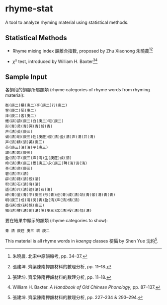 # rhyme-stat

A tool to analyze rhyming material using statistical methods.

## Statistical Methods

- Rhyme mixing index 韻離合指數, proposed by Zhu Xiaonong 朱曉農[^1][^2]

- *χ*² test, introduced by William H. Baxter[^2][^3]

## Sample Input

各韻段的韻腳所屬韻類 (rhyme categories of rhyme words from rhyming material):

```
衡(庚二)横(庚二)亨(庚二)行(庚二)
客(庚二)陌(庚二)
泽(庚二)客(庚二)
鳠(耕)頟(庚二)白(庚二)宅(庚二)
形(青)灵(青)冥(青)龄(青)
声(清)英(庚三)
诚(清)明(庚三)牲(庚莊)缨(清)盈(清)声(清)并(清)
声(清)精(清)英(庚三)
英(庚三)清(清)平(庚三)
城(清)鸣(庚三)
盈(清)平(庚三)声(清)生(庚莊)成(清)
岭(清)秉(庚三)景(庚三)永(庚三)聘(清)请(清)
圣(清)命(庚三)
碧(清)石(清)
辟(清)籍(清)役(清)
积(清)石(清)脊(清)
适(清)尺(清)迹(清)石(清)
嵉(青)星(青)平(庚三)形(青)经(青)成(清)垧(青)萦(清)青(青)
明(庚三)成(清)灵(青)盈(清)声(清)情(清)
茎(耕)莺(耕)惊(庚三)
摘(耕)襞(清)射(清)隙(庚三)席(清)役(清)惜(清)
```

要在結果中顯示的韻類 (rhyme categories to show):

```
青 清 庚莊 庚三 耕 庚二
```

This material is all rhyme words in _kaengq_ classes 梗攝 by Shen Yue 沈約[^4].

[^1]: 朱曉農. 北宋中原韻轍考, pp. 34–37.
[^2]: 張建坤. 齊梁陳隋押韻材料的數理分析, pp. 11–18.
[^3]: William H. Baxter. _A Handbook of Old Chinese Phonology_, pp. 87–137.
[^4]: 張建坤. 齊梁陳隋押韻材料的數理分析, pp. 227–234 & 293–294.
